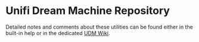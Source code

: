 # Unifi Dream Machine Repository
Detailed notes and comments about these utilities can be found either in the built-in help or in the dedicated [UDM Wiki](https://github.com/opustecnica/public/wiki/UDM-&-UDM-PRO-NOTES).
